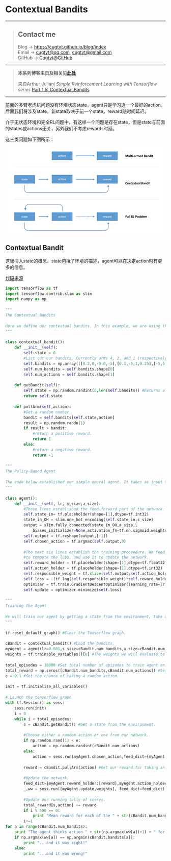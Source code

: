 # Contextual Bandits

---
> ## Contact me
> Blog -> <https://cugtyt.github.io/blog/index>  
> Email -> <cugtyt@qq.com>, <cugtyt@gmail.com>  
> GitHub -> [Cugtyt@GitHub](https://github.com/Cugtyt)

---

> **本系列博客主页及相关见**[**此处**](https://cugtyt.github.io/blog/rl-notes/index)  
>
> 来自Arthur Juliani *Simple Reinforcement Learning with Tensorflow series* [Part 1.5: Contextual Bandits](https://medium.com/emergent-future/simple-reinforcement-learning-with-tensorflow-part-1-5-contextual-bandits-bff01d1aad9c)

---

[前面](https://cugtyt.github.io/blog/rl-notes/201807201027)的多臂老虎机问题没有环境状态state，agent只是学习选一个最好的action，后面我们将涉及state，新state取决于前一个state，reward随时间延迟。

介于无状态环境和完全RL问题中，有这样一个问题是存在state，但是state与前面的states或actions无关，另外我们不考虑rewards时延。

这三类问题如下图所示：

![Above: Multi-armed bandit problem, where only action effect reward. Middle: Contextual bandit problem, where state and action effect reward. Bottom: Full RL problem, where action effects state, and rewards may be delayed in time.](R/multi-armed-bandit-contextual-bandit-full-rl.png)

## Contextual Bandit

这里引入state的概念，state包括了环境的描述，agent可以在决定action时有更多的信息。

[代码来源](https://gist.github.com/awjuliani/b5d83fcf3bf2898656be5730f098e08b#file-contextualpolicy-ipynb)

``` python
import tensorflow as tf
import tensorflow.contrib.slim as slim
import numpy as np

"""
The Contextual Bandits

Here we define our contextual bandits. In this example, we are using three four-armed bandit. What this means is that each bandit has four arms that can be pulled. Each bandit has different success probabilities for each arm, and as such requires different actions to obtain the best result. The pullBandit function generates a random number from a normal distribution with a mean of 0. The lower the bandit number, the more likely a positive reward will be returned. We want our agent to learn to always choose the bandit-arm that will most often give a positive reward, depending on the Bandit presented.
"""

class contextual_bandit():
    def __init__(self):
        self.state = 0
        #List out our bandits. Currently arms 4, 2, and 1 (respectively) are the most optimal.
        self.bandits = np.array([[0.2,0,-0.0,-5],[0.1,-5,1,0.25],[-5,5,5,5]])
        self.num_bandits = self.bandits.shape[0]
        self.num_actions = self.bandits.shape[1]

    def getBandit(self):
        self.state = np.random.randint(0,len(self.bandits)) #Returns a random state for each episode.
        return self.state

    def pullArm(self,action):
        #Get a random number.
        bandit = self.bandits[self.state,action]
        result = np.random.randn(1)
        if result > bandit:
            #return a positive reward.
            return 1
        else:
            #return a negative reward.
            return -1

"""
The Policy-Based Agent

The code below established our simple neural agent. It takes as input the current state, and returns an action. This allows the agent to take actions which are conditioned on the state of the environment, a critical step toward being able to solve full RL problems. The agent uses a single set of weights, within which each value is an estimate of the value of the return from choosing a particular arm given a bandit. We use a policy gradient method to update the agent by moving the value for the selected action toward the recieved reward.
"""

class agent():
    def __init__(self, lr, s_size,a_size):
        #These lines established the feed-forward part of the network. The agent takes a state and produces an action.
        self.state_in= tf.placeholder(shape=[1],dtype=tf.int32)
        state_in_OH = slim.one_hot_encoding(self.state_in,s_size)
        output = slim.fully_connected(state_in_OH,a_size,\
            biases_initializer=None,activation_fn=tf.nn.sigmoid,weights_initializer=tf.ones_initializer())
        self.output = tf.reshape(output,[-1])
        self.chosen_action = tf.argmax(self.output,0)

        #The next six lines establish the training proceedure. We feed the reward and chosen action into the network
        #to compute the loss, and use it to update the network.
        self.reward_holder = tf.placeholder(shape=[1],dtype=tf.float32)
        self.action_holder = tf.placeholder(shape=[1],dtype=tf.int32)
        self.responsible_weight = tf.slice(self.output,self.action_holder,[1])
        self.loss = -(tf.log(self.responsible_weight)*self.reward_holder)
        optimizer = tf.train.GradientDescentOptimizer(learning_rate=lr)
        self.update = optimizer.minimize(self.loss)

"""
Training the Agent

We will train our agent by getting a state from the environment, take an action, and recieve a reward. Using these three things, we can know how to properly update our network in order to more often choose actions given states that will yield the highest rewards over time.
"""

tf.reset_default_graph() #Clear the Tensorflow graph.

cBandit = contextual_bandit() #Load the bandits.
myAgent = agent(lr=0.001,s_size=cBandit.num_bandits,a_size=cBandit.num_actions) #Load the agent.
weights = tf.trainable_variables()[0] #The weights we will evaluate to look into the network.

total_episodes = 10000 #Set total number of episodes to train agent on.
total_reward = np.zeros([cBandit.num_bandits,cBandit.num_actions]) #Set scoreboard for bandits to 0.
e = 0.1 #Set the chance of taking a random action.

init = tf.initialize_all_variables()

# Launch the tensorflow graph
with tf.Session() as sess:
    sess.run(init)
    i = 0
    while i < total_episodes:
        s = cBandit.getBandit() #Get a state from the environment.

        #Choose either a random action or one from our network.
        if np.random.rand(1) < e:
            action = np.random.randint(cBandit.num_actions)
        else:
            action = sess.run(myAgent.chosen_action,feed_dict={myAgent.state_in:[s]})

        reward = cBandit.pullArm(action) #Get our reward for taking an action given a bandit.

        #Update the network.
        feed_dict={myAgent.reward_holder:[reward],myAgent.action_holder:[action],myAgent.state_in:[s]}
        _,ww = sess.run([myAgent.update,weights], feed_dict=feed_dict)

        #Update our running tally of scores.
        total_reward[s,action] += reward
        if i % 500 == 0:
            print "Mean reward for each of the " + str(cBandit.num_bandits) + " bandits: " + str(np.mean(total_reward,axis=1))
        i+=1
for a in range(cBandit.num_bandits):
    print "The agent thinks action " + str(np.argmax(ww[a])+1) + " for bandit " + str(a+1) + " is the most promising...."
    if np.argmax(ww[a]) == np.argmin(cBandit.bandits[a]):
        print "...and it was right!"
    else:
        print "...and it was wrong!"
```